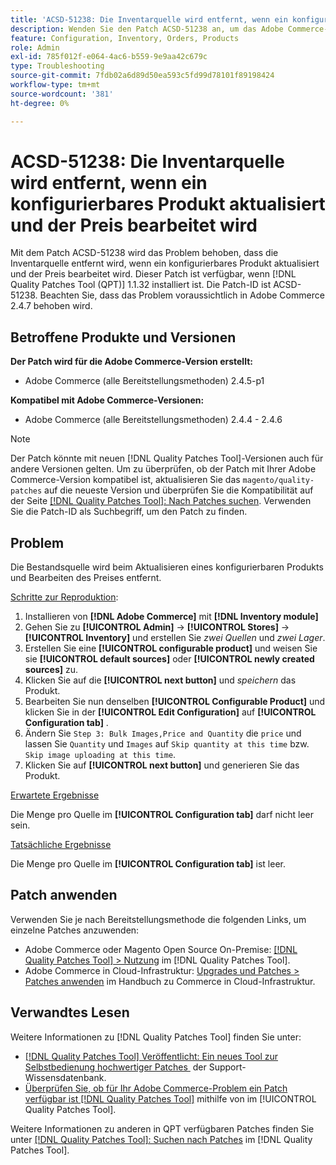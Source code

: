 ```yaml
---
title: 'ACSD-51238: Die Inventarquelle wird entfernt, wenn ein konfigurierbares Produkt aktualisiert und der Preis bearbeitet wird'
description: Wenden Sie den Patch ACSD-51238 an, um das Adobe Commerce-Problem zu beheben, bei dem die Inventarquelle entfernt wird, wenn ein konfigurierbares Produkt aktualisiert und der Preis bearbeitet wird.
feature: Configuration, Inventory, Orders, Products
role: Admin
exl-id: 785f012f-e064-4ac6-b559-9e9aa42c679c
type: Troubleshooting
source-git-commit: 7fdb02a6d89d50ea593c5fd99d78101f89198424
workflow-type: tm+mt
source-wordcount: '381'
ht-degree: 0%

---
```


# ACSD-51238: Die Inventarquelle wird entfernt, wenn ein konfigurierbares Produkt aktualisiert und der Preis bearbeitet wird

Mit dem Patch ACSD-51238 wird das Problem behoben, dass die Inventarquelle entfernt wird, wenn ein konfigurierbares Produkt aktualisiert und der Preis bearbeitet wird. Dieser Patch ist verfügbar, wenn [!DNL Quality Patches Tool (QPT)] 1.1.32 installiert ist. Die Patch-ID ist ACSD-51238. Beachten Sie, dass das Problem voraussichtlich in Adobe Commerce 2.4.7 behoben wird.

## Betroffene Produkte und Versionen

**Der Patch wird für die Adobe Commerce-Version erstellt:**

* Adobe Commerce (alle Bereitstellungsmethoden) 2.4.5-p1

**Kompatibel mit Adobe Commerce-Versionen:**

* Adobe Commerce (alle Bereitstellungsmethoden) 2.4.4 - 2.4.6

>[!NOTE]
>
>Der Patch könnte mit neuen [!DNL Quality Patches Tool]-Versionen auch für andere Versionen gelten. Um zu überprüfen, ob der Patch mit Ihrer Adobe Commerce-Version kompatibel ist, aktualisieren Sie das `magento/quality-patches` auf die neueste Version und überprüfen Sie die Kompatibilität auf der Seite [[!DNL Quality Patches Tool]: Nach Patches suchen](<https://experienceleague.adobe.com/tools/commerce-quality-patches/index.html?lang=de>). Verwenden Sie die Patch-ID als Suchbegriff, um den Patch zu finden.

## Problem

Die Bestandsquelle wird beim Aktualisieren eines konfigurierbaren Produkts und Bearbeiten des Preises entfernt.

<u>Schritte zur Reproduktion</u>:

1. Installieren von **[!DNL Adobe Commerce]** mit **[!DNL Inventory module]**
1. Gehen Sie zu **[!UICONTROL Admin]** -> **[!UICONTROL Stores]** -> **[!UICONTROL Inventory]** und erstellen Sie *zwei Quellen* und *zwei Lager*.
1. Erstellen Sie eine **[!UICONTROL configurable product]** und weisen Sie sie **[!UICONTROL default sources]** oder **[!UICONTROL newly created sources]** zu.
1. Klicken Sie auf die **[!UICONTROL next button]** und *speichern* das Produkt.
1. Bearbeiten Sie nun denselben **[!UICONTROL Configurable Product]** und klicken Sie in der **[!UICONTROL Edit Configuration]** auf **[!UICONTROL Configuration tab]** .
1. Ändern Sie `Step 3: Bulk Images,Price and Quantity` die `price` und lassen Sie `Quantity` und `Images` auf `Skip quantity at this time` bzw. `Skip image uploading at this time`.
1. Klicken Sie auf **[!UICONTROL next button]** und generieren Sie das Produkt.

<u>Erwartete Ergebnisse</u>

Die Menge pro Quelle im **[!UICONTROL Configuration tab]** darf nicht leer sein.

<u>Tatsächliche Ergebnisse</u>

Die Menge pro Quelle im **[!UICONTROL Configuration tab]** ist leer.

## Patch anwenden

Verwenden Sie je nach Bereitstellungsmethode die folgenden Links, um einzelne Patches anzuwenden:

* Adobe Commerce oder Magento Open Source On-Premise: [[!DNL Quality Patches Tool] > Nutzung](/help/tools/quality-patches-tool/usage.md) im [!DNL Quality Patches Tool].
* Adobe Commerce in Cloud-Infrastruktur: [Upgrades und Patches > Patches anwenden](https://experienceleague.adobe.com/docs/commerce-cloud-service/user-guide/develop/upgrade/apply-patches.html?lang=de) im Handbuch zu Commerce in Cloud-Infrastruktur.

## Verwandtes Lesen

Weitere Informationen zu [!DNL Quality Patches Tool] finden Sie unter:

* [[!DNL Quality Patches Tool] Veröffentlicht: Ein neues Tool zur Selbstbedienung hochwertiger Patches &#x200B;](https://experienceleague.adobe.com/de/docs/commerce-operations/tools/quality-patches-tool/quality-patches-tool-to-self-serve-quality-patches) der Support-Wissensdatenbank.
* [Überprüfen Sie, ob für Ihr Adobe Commerce-Problem ein Patch verfügbar ist [!DNL Quality Patches Tool]](/help/tools/quality-patches-tool/patches-available-in-qpt/check-patch-for-magento-issue-with-magento-quality-patches.md) mithilfe von im [!UICONTROL Quality Patches Tool].


Weitere Informationen zu anderen in QPT verfügbaren Patches finden Sie unter [[!DNL Quality Patches Tool]: Suchen nach Patches](<https://experienceleague.adobe.com/tools/commerce-quality-patches/index.html?lang=de>) im [!DNL Quality Patches Tool].
